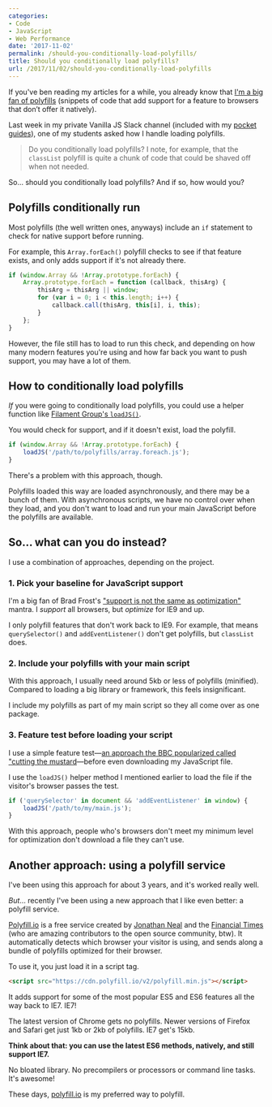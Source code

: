 ```yaml
---
categories:
- Code
- JavaScript
- Web Performance
date: '2017-11-02'
permalink: /should-you-conditionally-load-polyfills/
title: Should you conditionally load polyfills?
url: /2017/11/02/should-you-conditionally-load-polyfills
---
```


If you've ben reading my articles for a while, you already know that [I'm a big fan of polyfills](/why-i-love-polyfills/) (snippets of code that add support for a feature to browsers that don’t offer it natively).

Last week in my private Vanilla JS Slack channel (included with my [pocket guides](/guides/)), one of my students asked how I handle loading polyfills.

> Do you conditionally load polyfills? I note, for example, that the `classList` polyfill is quite a chunk of code that could be shaved off when not needed.

So... should you conditionally load polyfills? And if so, how would you?

## Polyfills conditionally run

Most polyfills (the well written ones, anyways) include an `if` statement to check for native support before running.

For example, this `Array.forEach()` polyfill checks to see if that feature exists, and only adds support if it's not already there.

```js
if (window.Array && !Array.prototype.forEach) {
	Array.prototype.forEach = function (callback, thisArg) {
		thisArg = thisArg || window;
		for (var i = 0; i < this.length; i++) {
			callback.call(thisArg, this[i], i, this);
		}
	};
}
```

However, the file still has to load to run this check, and depending on how many modern features you're using and how far back you want to push support, you may have a lot of them.

## How to conditionally load polyfills

*If* you were going to conditionally load polyfills, you could use a helper function like [Filament Group's `loadJS()`](https://github.com/filamentgroup/loadJS/).

You would check for support, and if it doesn't exist, load the polyfill.

```js
if (window.Array && !Array.prototype.forEach) {
	loadJS('/path/to/polyfills/array.foreach.js');
}
```

There's a problem with this approach, though.

Polyfills loaded this way are loaded asynchronously, and there may be a bunch of them. With asynchronous scripts, we have no control over when they load, and you don't want to load and run your main JavaScript before the polyfills are available.

## So... what can you do instead?

I use a combination of approaches, depending on the project.

### 1. Pick your baseline for JavaScript support

I'm a big fan of Brad Frost's ["support is not the same as optimization"](http://bradfrostweb.com/blog/mobile/support-vs-optimization/) mantra. I *support* all browsers, but *optimize* for IE9 and up.

I only polyfill features that don't work back to IE9. For example, that means `querySelector()` and `addEventListener()` don't get polyfills, but `classList` does.

### 2. Include your polyfills with your main script

With this approach, I usually need around 5kb or less of polyfills (minified). Compared to loading a big library or framework, this feels insignificant.

I include my polyfills as part of my main script so they all come over as one package.

### 3. Feature test before loading your script

I use a simple feature test&mdash;[an approach the BBC popularized called "cutting the mustard](http://responsivenews.co.uk/post/18948466399/cutting-the-mustard)&mdash;before even downloading my JavaScript file.

I use the `loadJS()` helper method I mentioned earlier to load the file if the visitor's browser passes the test.

```js
if ('querySelector' in document && 'addEventListener' in window) {
    loadJS('/path/to/my/main.js');
}
```

With this approach, people who's browsers don't meet my minimum level for optimization don't download a file they can't use.

## Another approach: using a polyfill service

I've been using this approach for about 3 years, and it's worked really well.

*But*... recently I've been using a new approach that I like even better: a polyfill service.

[Polyfill.io](https://polyfill.io/) is a free service created by [Jonathan Neal](http://jonathantneal.github.io/) and the [Financial Times](https://www.ft.com/) (who are amazing contributors to the open source community, btw). It automatically detects which browser your visitor is using, and sends along a bundle of polyfills optimized for their browser.

To use it, you just load it in a script tag.

```html
<script src="https://cdn.polyfill.io/v2/polyfill.min.js"></script>
```

It adds support for some of the most popular ES5 and ES6 features all the way back to IE7. IE7!

The latest version of Chrome gets no polyfills. Newer versions of Firefox and Safari get just 1kb or 2kb of polyfills. IE7 get's 15kb.

**Think about that: you can use the latest ES6 methods, natively, and still support IE7.**

No bloated library. No precompilers or processors or command line tasks. It's awesome!

These days, [polyfill.io](https://polyfill.io) is my preferred way to polyfill.
